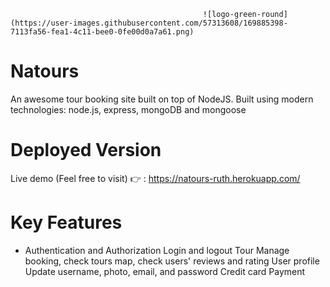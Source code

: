                                                ![logo-green-round](https://user-images.githubusercontent.com/57313608/169885398-7113fa56-fea1-4c11-bee0-0fe00d0a7a61.png)
# Natours 

An awesome tour booking site built on top of NodeJS.
Built using modern technologies: node.js, express, mongoDB and mongoose

# Deployed Version
Live demo (Feel free to visit) 👉 : https://natours-ruth.herokuapp.com/

# Key Features
* Authentication and Authorization
Login and logout
Tour
Manage booking, check tours map, check users' reviews and rating
User profile
Update username, photo, email, and password
Credit card Payment
